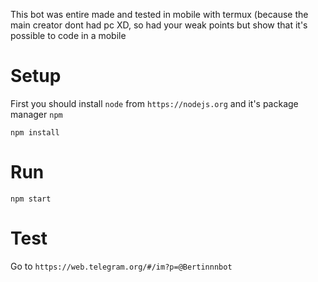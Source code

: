 This bot was entire made and tested in mobile with termux (because the main creator dont had pc XD, so had your weak points but show that it's possible to code in a mobile

# Setup

First you should install `node` from `https://nodejs.org` and it's package manager `npm`

```
npm install
```

# Run

```
npm start
```

# Test

Go to `https://web.telegram.org/#/im?p=@Bertinnnbot`
